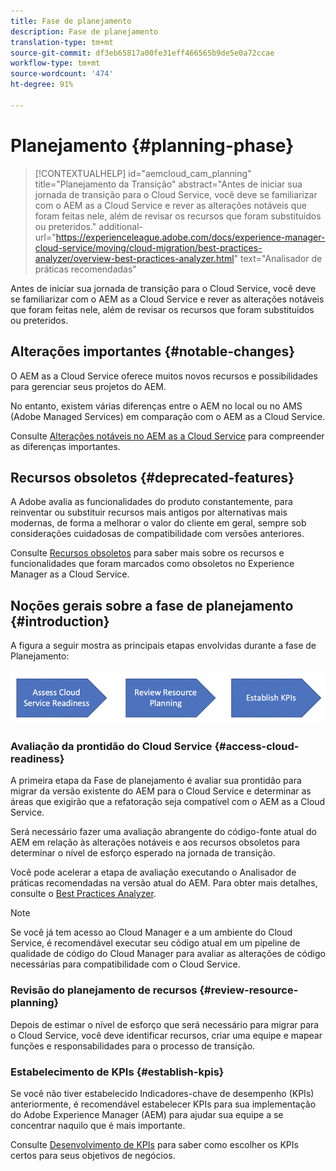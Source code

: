 ```yaml
---
title: Fase de planejamento
description: Fase de planejamento
translation-type: tm+mt
source-git-commit: df3eb65817a00fe31eff466565b9de5e0a72ccae
workflow-type: tm+mt
source-wordcount: '474'
ht-degree: 91%

---
```



# Planejamento {#planning-phase}

>[!CONTEXTUALHELP]
>id="aemcloud_cam_planning"
>title="Planejamento da Transição"
>abstract="Antes de iniciar sua jornada de transição para o Cloud Service, você deve se familiarizar com o AEM as a Cloud Service e rever as alterações notáveis que foram feitas nele, além de revisar os recursos que foram substituídos ou preteridos."
>additional-url="https://experienceleague.adobe.com/docs/experience-manager-cloud-service/moving/cloud-migration/best-practices-analyzer/overview-best-practices-analyzer.html" text="Analisador de práticas recomendadas"

Antes de iniciar sua jornada de transição para o Cloud Service, você deve se familiarizar com o AEM as a Cloud Service e rever as alterações notáveis que foram feitas nele, além de revisar os recursos que foram substituídos ou preteridos.

## Alterações importantes {#notable-changes}

O AEM as a Cloud Service oferece muitos novos recursos e possibilidades para gerenciar seus projetos do AEM.

No entanto, existem várias diferenças entre o AEM no local ou no AMS (Adobe Managed Services) em comparação com o AEM as a Cloud Service.

Consulte [Alterações notáveis no AEM as a Cloud Service](https://docs.adobe.com/content/help/pt-BR/experience-manager-cloud-service/release-notes/aem-cloud-changes.html) para compreender as diferenças importantes.

## Recursos obsoletos {#deprecated-features}

A Adobe avalia as funcionalidades do produto constantemente, para reinventar ou substituir recursos mais antigos por alternativas mais modernas, de forma a melhorar o valor do cliente em geral, sempre sob considerações cuidadosas de compatibilidade com versões anteriores.

Consulte [Recursos obsoletos](https://docs.adobe.com/content/help/pt-BR/experience-manager-cloud-service/release-notes/deprecated-removed-features.html#deprecated-features) para saber mais sobre os recursos e funcionalidades que foram marcados como obsoletos no Experience Manager as a Cloud Service.

## Noções gerais sobre a fase de planejamento {#introduction}

A figura a seguir mostra as principais etapas envolvidas durante a fase de Planejamento:

![imagem](/help/move-to-cloud-service/assets/planning-phaseimg1.png)

### Avaliação da prontidão do Cloud Service {#access-cloud-readiness}

A primeira etapa da Fase de planejamento é avaliar sua prontidão para migrar da versão existente do AEM para o Cloud Service e determinar as áreas que exigirão que a refatoração seja compatível com o AEM as a Cloud Service.

Será necessário fazer uma avaliação abrangente do código-fonte atual do AEM em relação às alterações notáveis e aos recursos obsoletos para determinar o nível de esforço esperado na jornada de transição.

Você pode acelerar a etapa de avaliação executando o Analisador de práticas recomendadas na versão atual do AEM. Para obter mais detalhes, consulte o [Best Practices Analyzer](/help/move-to-cloud-service/best-practices-analyzer/overview-best-practices-analyzer.md).

>[!NOTE]
>Se você já tem acesso ao Cloud Manager e a um ambiente do Cloud Service, é recomendável executar seu código atual em um pipeline de qualidade de código do Cloud Manager para avaliar as alterações de código necessárias para compatibilidade com o Cloud Service.

### Revisão do planejamento de recursos {#review-resource-planning}

Depois de estimar o nível de esforço que será necessário para migrar para o Cloud Service, você deve identificar recursos, criar uma equipe e mapear funções e responsabilidades para o processo de transição.

### Estabelecimento de KPIs {#establish-kpis}

Se você não tiver estabelecido Indicadores-chave de desempenho (KPIs) anteriormente, é recomendável estabelecer KPIs para sua implementação do Adobe Experience Manager (AEM) para ajudar sua equipe a se concentrar naquilo que é mais importante.

Consulte [Desenvolvimento de KPIs](https://guided.adobe.com/welcome/aem/part6.html) para saber como escolher os KPIs certos para seus objetivos de negócios.

